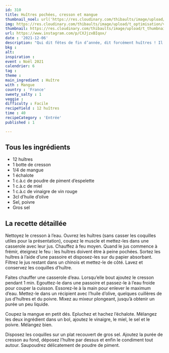 ```yaml
---
id: 310
title: Huîtres pochées, cresson et mangue
thumbnail_noel: url('https://res.cloudinary.com/thibaults/image/upload/t_carre/v1638808696/Recipes/20211206_huitres_pochees_cresson_mangue.jpg')
img: https://res.cloudinary.com/thibaults/image/upload/t_optimisation/v1638808696/Recipes/20211206_huitres_pochees_cresson_mangue.jpg
thumbnail: https://res.cloudinary.com/thibaults/image/upload/t_thumbnail_josie/v1638808696/Recipes/20211206_huitres_pochees_cresson_mangue.jpg
url: https://www.instagram.com/p/CXJjzxBIqox/
date : '2021-12-06'
description: "Qui dit fêtes de fin d’année, dit forcément huîtres ! Il y a toujours des fans et des antis mais je vous promets que préparées ainsi, elles feront l’unanimité."
bkg : 
alt: 
inspiration : 
event : Noël 2021
calendrier: 6
tag : 
theme : 
main_ingredient : Huître
with : Mangue
country : 'France'
sweety_salty : 1
veggie : 
difficulty : Facile
recipeYield : 12 huîtres
time : 40
recipeCategory : 'Entrée'
published : 1

---
```


## Tous les ingrédients
 - 12 huîtres
 - 1 botte de cresson
 - 1/4 de mangue
 - 1 échalote
 - 1 c.à.c de poudre de piment d’espelette
 - 1 c.à.c de miel
 - 1 c.à.c de vinaigre de vin rouge
 - 3cl d’huile d’olive
 - Sel, poivre
 - Gros sel 

## La recette détaillée
Nettoyez le cresson à l’eau. Ouvrez les huîtres (sans casser les coquilles utiles pour la présentation), coupez le muscle et mettez-les dans une casserole avec leur jus. Chauffez à feu moyen. Quand le jus commence à frémir, éteignez le feu : les huîtres doivent être à peine pochées. Sortez les huîtres à l’aide d’une passoire et disposez-les sur du papier absorbant. Filtrez le jus restant dans un chinois et mettez-le de côté.  Lavez et conservez les coquilles d’huître.

Faites chauffer une casserole d’eau. Lorsqu’elle bout ajoutez le cresson pendant 1 min. Egouttez-le dans une passoire et passez-le à l’eau froide pour couper la cuisson. Essorez-le à la main pour enlever le maximum d’eau. Mettez-le dans un récipient avec l’huile d’olive, quelques cuillères de jus d’huîtres et du poivre. Mixez au mixeur plongeant, jusqu’à obtenir un purée un peu liquide. 

Coupez la mangue en petit dés. Epluchez et hachez l’échalote. Mélangez les deux ingrédient dans un bol, ajoutez le vinaigre, le miel, le sel et le poivre. Mélangez bien.

Disposez les coquilles sur un plat recouvert de gros sel. Ajoutez la purée de cresson au fond, déposez l’huître par dessus et enfin le condiment tout autour. Saupoudrez délicatement de poudre de piment. 